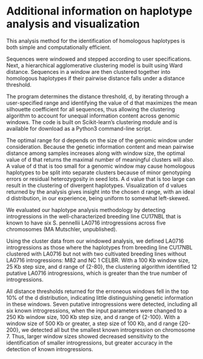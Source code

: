 # Additional information on haplotype analysis and visualization

This analysis method for the identification of homologous haplotypes is both simple and computationally efficient. 

Sequences were windowed and stepped according to user specifications. Next, a hierarchical agglomerative clustering model is built using Ward distance. Sequences in a window are then clustered together into homologous haplotypes if their pairwise distance falls under a distance threshold. 

The program determines the distance threshold, d, by iterating through a user-specified range and identifying the value of d that maximizes the mean silhouette coefficient for all sequences, thus allowing the clustering algorithm to account for unequal information content across genomic windows. The code is built on Scikit-learn’s clustering module and is available for download as a Python3 command-line script.

The optimal range for d depends on the size of the genomic window under consideration. Because the genetic information content and mean pairwise distance among samples increases along with window size, the optimal value of d that returns the maximal number of meaningful clusters will also. A value of d that is too small for a genomic window may cause homologous haplotypes to be split into separate clusters because of minor genotyping errors or residual heterozygosity in seed lots. A d value that is too large can result in the clustering of divergent haplotypes. Visualization of d values returned by the analysis gives insight into the chosen d range, with an ideal d distribution, in our experience, being uniform to somewhat left-skewed.

We evaluated our haplotype analysis methodology by detecting introgressions in the well-characterized breeding line CU17NBL that is known to have six S. pennellii LA0716 introgressions across five chromosomes (MA Mutschler, unpublished). 

Using the cluster data from our windowed analysis, we defined LA0716 introgressions as those where the haplotypes from breeding line CU17NBL clustered with LA0716 but not with two cultivated breeding lines without LA0716 introgressions: M82 and NC 1 CELBR. With a 100 Kb window size, 25 Kb step size, and d range of {2-80}, the clustering algorithm identified 12 putative LA0716 introgressions, which is greater than the true number of introgressions. 

All distance thresholds returned for the erroneous windows fell in the top 10% of the d distribution, indicating little distinguishing genetic information in these windows. Seven putative introgressions were detected, including all six known introgressions, when the input parameters were changed to a 250 Kb window size, 100 Kb step size, and d range of {2-100}. With a window size of 500 Kb or greater, a step size of 100 Kb, and d range {20-200}, we detected all but the smallest known introgression on chromosome 7. Thus, larger window sizes showed decreased sensitivity to the identification of smaller introgressions, but greater accuracy in the detection of known introgressions.
